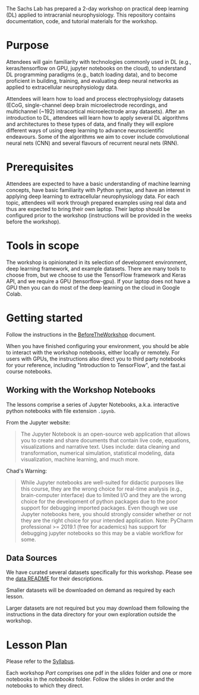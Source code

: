 The Sachs Lab has prepared a 2-day workshop on practical deep learning (DL) applied to intracranial neurophysiology.
This repository contains documentation, code, and tutorial materials for the workshop.

# Purpose

Attendees will gain familiarity with technologies commonly used in DL (e.g., keras/tensorflow on GPU,
jupyter notebooks on the cloud), to understand DL programming paradigms (e.g., batch loading data),
and to become proficient in building, training, and evaluating deep neural networks as applied to extracellular
neurophysiology data. 

Attendees will learn how to load and process electrophysiology datasets (ECoG, single-channel
deep brain microelectrode recordings, and multichannel (~192) intracortical microelectrode array datasets). After an
introduction to DL, attendees will learn how to apply several DL algorithms and architectures to these types of data,
and finally they will explore different ways of using deep learning to advance neuroscientific endeavours. Some of the
algorithms we aim to cover include convolutional neural nets (CNN) and several flavours of recurrent neural nets (RNN).

# Prerequisites

Attendees are expected to have a basic understanding of machine learning concepts, have basic familiarity with Python
syntax, and have an interest in applying deep learning to extracellular neurophysiology data.
For each topic, attendees will work through prepared examples using real data and thus are expected to bring their own
laptop. Their laptop should be configured prior to the workshop (instructions will be provided in the weeks before the workshop).

# Tools in scope

The workshop is opinionated in its selection of development environment, deep learning framework, and example datasets.
There are many tools to choose from, but we choose to use the TensorFlow framework and Keras API,
and we require a GPU (tensorflow-gpu). If your laptop does not have a GPU then you can do most of the deep learning
on the cloud in Google Colab.

# Getting started

Follow the instructions in the [BeforeTheWorkshop](https://github.com/SachsLab/IntracranialNeurophysDL/tree/master/docs/BeforeTheWorkshop.md) document.

When you have finished configuring your environment, you should be able to interact with the workshop notebooks,
either locally or remotely.
For users with GPUs, the instructions also direct you to third party notebooks for your reference, including
"Introduction to TensorFlow", and the fast.ai course notebooks.

## Working with the Workshop Notebooks

The lessons comprise a series of Jupyter Notebooks, a.k.a. interactive python notebooks with file extension `.ipynb`.

From the Jupyter website:
>The Jupyter Notebook is an open-source web application that allows you to create and share documents that contain
live code, equations, visualizations and narrative text. Uses include: data cleaning and transformation,
numerical simulation, statistical modeling, data visualization, machine learning, and much more.

Chad's Warning:
>While Jupyter notebooks are well-suited for didactic purposes like this course, they are the wrong choice for
real-time analysis (e.g., brain-computer interface) due to limited I/O and they are the wrong choice for the
development of python packages due to the poor support for debugging imported packages. Even though
we use Jupyter notebooks here, you should strongly consider whether or not they are the right choice for your intended
application. Note: PyCharm professional >= 2019.1 (free for academics) has support for debugging jupyter notebooks so
this may be a viable workflow for some. 

## Data Sources

We have curated several datasets specifically for this workshop. Please see the
[data README](https://github.com/SachsLab/IntracranialNeurophysDL/tree/master/data/README.md) for their descriptions.

Smaller datasets will be downloaded on demand as required by each lesson.

Larger datasets are not required but you may download them following the instructions in the data directory
for your own exploration outside the workshop.

# Lesson Plan

Please refer to the [Syllabus](https://github.com/SachsLab/IntracranialNeurophysDL/blob/master/docs/Syllabus.md).

Each workshop _Part_ comprises one pdf in the _slides_ folder
and one or more notebooks in the _notebooks_ folder.
Follow the slides in order and the notebooks to which they direct.

